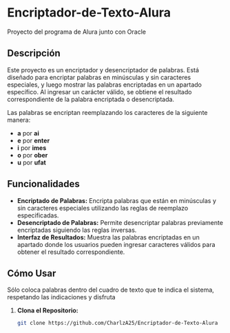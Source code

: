 # Encriptador-de-Texto-Alura
Proyecto del programa de Alura junto con Oracle

## Descripción
Este proyecto es un encriptador y desencriptador de palabras. Está diseñado para encriptar palabras en minúsculas y sin caracteres especiales, y luego mostrar las palabras encriptadas en un apartado específico. Al ingresar un carácter válido, se obtiene el resultado correspondiente de la palabra encriptada o desencriptada.

Las palabras se encriptan reemplazando los caracteres de la siguiente manera:
- **a** por **ai**
- **e** por **enter**
- **i** por **imes**
- **o** por **ober**
- **u** por **ufat**

## Funcionalidades
- **Encriptado de Palabras:** Encripta palabras que están en minúsculas y sin caracteres especiales utilizando las reglas de reemplazo especificadas.
- **Desencriptado de Palabras:** Permite desencriptar palabras previamente encriptadas siguiendo las reglas inversas.
- **Interfaz de Resultados:** Muestra las palabras encriptadas en un apartado donde los usuarios pueden ingresar caracteres válidos para obtener el resultado correspondiente.

## Cómo Usar
Sólo coloca palabras dentro del cuadro de texto que te indica el sistema, respetando las indicaciones y disfruta

1. **Clona el Repositorio:**
   ```bash
   git clone https://github.com/CharlzA25/Encriptador-de-Texto-Alura
